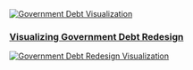<div class='tableauPlaceholder' id='viz1737937988975' style='position: relative'>
  <noscript>
    <a href='#'>
      <img alt='Government Debt Visualization' 
           src='https:&#47;&#47;public.tableau.com&#47;static&#47;images&#47;Go&#47;GovernmentDebtDashboard&#47;GovernmentDebtVisualization&#47;1_rss.png' 
           style='border: none' />
    </a>
  </noscript>
  <object class='tableauViz' style='display:none;'>
    <param name='host_url' value='https%3A%2F%2Fpublic.tableau.com%2F' />
    <param name='embed_code_version' value='3' />
    <param name='site_root' value='' />
    <param name='name' value='GovernmentDebtDashboard&#47;GovernmentDebtVisualization' />
    <param name='tabs' value='no' />
    <param name='toolbar' value='yes' />
    <param name='static_image' value='https:&#47;&#47;public.tableau.com&#47;static&#47;images&#47;Go&#47;GovernmentDebtDashboard&#47;GovernmentDebtVisualization&#47;1.png' />
    <param name='animate_transition' value='yes' />
    <param name='display_static_image' value='yes' />
    <param name='display_spinner' value='yes' />
    <param name='display_overlay' value='yes' />
    <param name='display_count' value='yes' />
    <param name='language' value='en-US' />
  </object>
</div>

<script type='text/javascript'>
  var divElement = document.getElementById('viz1737937988975');
  var vizElement = divElement.getElementsByTagName('object')[0];

  if (divElement.offsetWidth > 800) {
    vizElement.style.width = '1900px';
    vizElement.style.height = '977px';
  } else if (divElement.offsetWidth > 500) {
    vizElement.style.width = '1900px';
    vizElement.style.height = '977px';
  } else {
    vizElement.style.width = '100%';
    vizElement.style.height = '727px';
  }

  var scriptElement = document.createElement('script');
  scriptElement.src = 'https://public.tableau.com/javascripts/api/viz_v1.js';
  vizElement.parentNode.insertBefore(scriptElement, vizElement);
</script>

### <a href="https://public.tableau.com/app/profile/lauren.boos7787/viz/GovernmentDebtRedesign/GovernmentDebtRedesignVisualization" target="_blank">Visualizing Government Debt Redesign</a>
<div class='tableauPlaceholder' id='viz1737944207895' style='position: relative'>
  <noscript>
    <a href='#'>
      <img alt='Government Debt Redesign Visualization ' 
           src='https:&#47;&#47;public.tableau.com&#47;static&#47;images&#47;Go&#47;GovernmentDebtRedesign&#47;GovernmentDebtRedesignVisualization&#47;1_rss.png' 
           style='border: none' />
    </a>
  </noscript>
  <object class='tableauViz'  style='display:none;'>
    <param name='host_url' value='https%3A%2F%2Fpublic.tableau.com%2F' /> 
    <param name='embed_code_version' value='3' /> 
    <param name='site_root' value='' />
    <param name='name' value='GovernmentDebtRedesign&#47;GovernmentDebtRedesignVisualization' />
    <param name='tabs' value='no' />
    <param name='toolbar' value='yes' />
    <param name='static_image' value='https:&#47;&#47;public.tableau.com&#47;static&#47;images&#47;Go&#47;GovernmentDebtRedesign&#47;GovernmentDebtRedesignVisualization&#47;1.png' /> 
    <param name='animate_transition' value='yes' />
    <param name='display_static_image' value='yes' />
    <param name='display_spinner' value='yes' />
    <param name='display_overlay' value='yes' />
    <param name='display_count' value='yes' />
    <param name='language' value='en-US' />
  </object>
</div>                

<script type='text/javascript'>                    
  var divElement = document.getElementById('viz1737944207895');                    
  var vizElement = divElement.getElementsByTagName('object')[0];                    
  
  if ( divElement.offsetWidth > 800 ) { 
    vizElement.style.width='1000px';
    vizElement.style.height='827px';
  } else if ( divElement.offsetWidth > 500 ) { 
    vizElement.style.width='1000px';
    vizElement.style.height='827px';
  } else { 
    vizElement.style.width='100%';
    vizElement.style.height='727px';
  }
  
  var scriptElement = document.createElement('script');                    
  scriptElement.src = 'https://public.tableau.com/javascripts/api/viz_v1.js';                    
  vizElement.parentNode.insertBefore(scriptElement, vizElement);                
</script>
